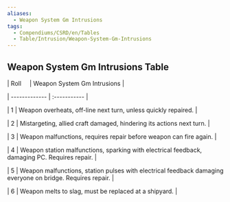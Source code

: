 ```yaml
---
aliases:
  - Weapon System Gm Intrusions
tags:
  - Compendiums/CSRD/en/Tables
  - Table/Intrusion/Weapon-System-Gm-Intrusions
---
```

    
## Weapon System Gm Intrusions Table    
|  Roll &nbsp; &nbsp; | Weapon System Gm Intrusions  |    
| ------------- | :----------- |    
| 1 | Weapon overheats, off-line next turn, unless quickly repaired. |    
| 2 | Mistargeting, allied craft damaged, hindering its actions next turn. |    
| 3 | Weapon malfunctions, requires repair before weapon can fire again. |    
| 4 | Weapon station malfunctions, sparking with electrical feedback, damaging PC. Requires repair. |    
| 5 | Weapon malfunctions, station pulses with electrical feedback damaging everyone on bridge. Requires repair. |    
| 6 | Weapon melts to slag, must be replaced at a shipyard. |